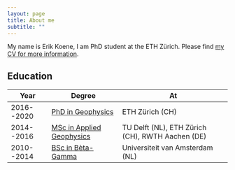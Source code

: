 ```yaml
---
layout: page
title: About me
subtitle: ""
---
```


My name is Erik Koene, I am  PhD student at the ETH Zürich. Please find [my CV for more information](/CV_English-2.pdf).

## Education
| Year | Degree | At |
|-------|--------|---------|
| 2016--2020 | [PhD in Geophysics](https://eeg.ethz.ch) | ETH Zürich (CH) |
| 2014--2016 | [MSc in Applied Geophysics](https://idealeague.org/geophysics/) | TU Delft (NL), ETH Zürich (CH), RWTH Aachen (DE) |
| 2010--2014 | [BSc in Bèta-Gamma](https://www.uva.nl/programmas/bachelors/beta-gamma/beta-gamma.html) | Universiteit van Amsterdam (NL) |

